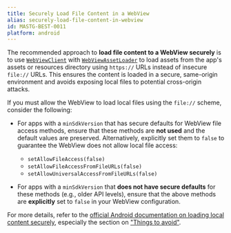 ```yaml
---
title: Securely Load File Content in a WebView
alias: securely-load-file-content-in-webview
id: MASTG-BEST-0011
platform: android
---
```


The recommended approach to **load file content to a WebView securely** is to use [`WebViewClient`](https://developer.android.com/reference/android/webkit/WebViewClient) with [`WebViewAssetLoader`](https://developer.android.com/reference/androidx/webkit/WebViewAssetLoader) to load assets from the app's assets or resources directory using `https://` URLs instead of insecure `file://` URLs. This ensures the content is loaded in a secure, same-origin environment and avoids exposing local files to potential cross-origin attacks.

If you must allow the WebView to load local files using the `file://` scheme, consider the following:

- For apps with a `minSdkVersion` that has secure defaults for WebView file access methods, ensure that these methods are **not used** and the default values are preserved. Alternatively, explicitly set them to `false` to guarantee the WebView does not allow local file access:
  - `setAllowFileAccess(false)`
  - `setAllowFileAccessFromFileURLs(false)`
  - `setAllowUniversalAccessFromFileURLs(false)`

- For apps with a `minSdkVersion` that **does not have secure defaults** for these methods (e.g., older API levels), ensure that the above methods are **explicitly** set to `false` in your WebView configuration.

For more details, refer to the [official Android documentation on loading local content securely](https://developer.android.com/develop/ui/views/layout/webapps/load-local-content), especially the section on ["Things to avoid"](https://developer.android.com/develop/ui/views/layout/webapps/load-local-content#antipatterns).
